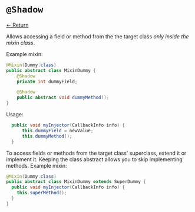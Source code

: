 # `@Shadow`

[<- Return](README.md)

Allows accessing a field or method from the the target class *only inside the mixin class*.

Example mixin:
```java
@Mixin(Dummy.class)
public abstract class MixinDummy {
	@Shadow
	private int dummyField;

	@Shadow
	public abstract void dummyMethod();
}
```

Usage:

```java
  public void myInjector(CallbackInfo info) {
      this.dummyField = newValue;
      this.dummyMethod();
  }
```

To access fields or methods from the target class' superclass, extend it or implement it. Keeping the class abstract allows you to skip implementing methods. 
Example mixin:
```java
@Mixin(Dummy.class)
public abstract class MixinDummy extends SuperDummy {
  public void myInjector(CallbackInfo info) {
    this.superMethod();
  }
}
```
